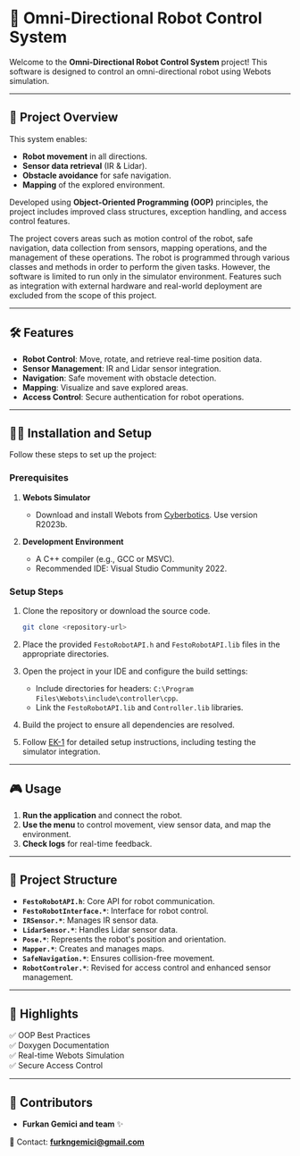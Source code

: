 # 🤖 Omni-Directional Robot Control System

Welcome to the **Omni-Directional Robot Control System** project! This software is designed to control an omni-directional robot using Webots simulation.

---

## 📌 Project Overview

This system enables:
- **Robot movement** in all directions.
- **Sensor data retrieval** (IR & Lidar).
- **Obstacle avoidance** for safe navigation.
- **Mapping** of the explored environment.

Developed using **Object-Oriented Programming (OOP)** principles, the project includes improved class structures, exception handling, and access control features.

The project covers areas such as motion control of the robot, safe navigation, data collection from sensors, mapping operations, and the management of these operations. The robot is programmed through various classes and methods in order to perform the given tasks. However, the software is limited to run only in the simulator environment. Features such as integration with external hardware and real-world deployment are excluded from the scope of this project.

---

## 🛠 Features

- **Robot Control**: Move, rotate, and retrieve real-time position data.
- **Sensor Management**: IR and Lidar sensor integration.
- **Navigation**: Safe movement with obstacle detection.
- **Mapping**: Visualize and save explored areas.
- **Access Control**: Secure authentication for robot operations.

---

## 🧑‍💻 Installation and Setup

Follow these steps to set up the project:

### Prerequisites

1. **Webots Simulator**

   - Download and install Webots from [Cyberbotics](https://cyberbotics.com). Use version R2023b.

2. **Development Environment**
   - A C++ compiler (e.g., GCC or MSVC).
   - Recommended IDE: Visual Studio Community 2022.

### Setup Steps

1. Clone the repository or download the source code.

   ```bash
   git clone <repository-url>
   ```

2. Place the provided `FestoRobotAPI.h` and `FestoRobotAPI.lib` files in the appropriate directories.

3. Open the project in your IDE and configure the build settings:

   - Include directories for headers: `C:\Program Files\Webots\include\controller\cpp`.
   - Link the `FestoRobotAPI.lib` and `Controller.lib` libraries.

4. Build the project to ensure all dependencies are resolved.

5. Follow [EK-1](https://github.com/cemlevent54/FestoRobot-Control-System/blob/main/documentations/EK_1_Gelistirme_Ortaminin_Olusturulmasi_v1_0.pdf) for detailed setup instructions, including testing the simulator integration.

---

## 🎮 Usage

1. **Run the application** and connect the robot.
2. **Use the menu** to control movement, view sensor data, and map the environment.
3. **Check logs** for real-time feedback.

---

## 🧩 Project Structure

- **`FestoRobotAPI.h`**: Core API for robot communication.
- **`FestoRobotInterface.*`**: Interface for robot control.
- **`IRSensor.*`**: Manages IR sensor data.
- **`LidarSensor.*`**: Handles Lidar sensor data.
- **`Pose.*`**: Represents the robot's position and orientation.
- **`Mapper.*`**: Creates and manages maps.
- **`SafeNavigation.*`**: Ensures collision-free movement.
- **`RobotControler.*`**: Revised for access control and enhanced sensor management.

---

## 🌟 Highlights

✅ OOP Best Practices  
✅ Doxygen Documentation  
✅ Real-time Webots Simulation  
✅ Secure Access Control  

---


## 🤝 Contributors

- **Furkan Gemici and team** ✨

📧 Contact: **furkngemici@gmail.com**
